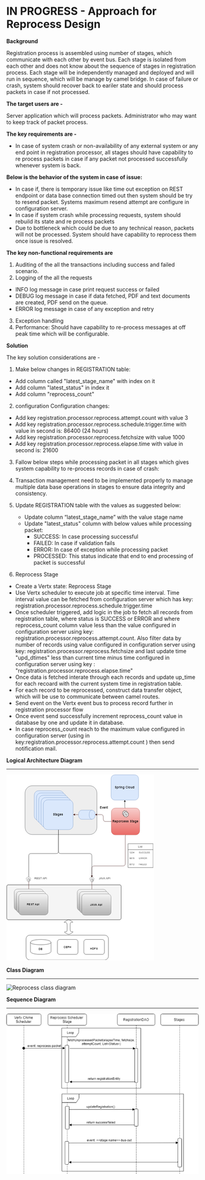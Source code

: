 # IN PROGRESS -  Approach for Reprocess Design 


**Background**

Registration process is assembled using number of stages, which communicate with each other by event bus. Each stage is isolated from each other and does not know about the sequence of stages in registration process. Each stage will be independently managed and deployed and will run in sequence, which will be manage by camel bridge. In case of failure or crash, system should recover back to eariler state and should process packets in case if not processed.

**The target users are -**

Server application which will process packets.
Administrator who may want to keep track of packet process.

**The key requirements are -**
-	In case of system crash or non-availability of any external system or any end point in registration processor, all stages should have capability to re process packets in case if any packet not processed successfully whenever system is back.

**Below is the behavior of the system in case of issue:**
- In case if, there is temporary issue like time out exception on REST endpoint or data base connection timed out then system should be try to resend packet. Systems maximum resend attempt are configure in configuration server.  
- In case if system crash while processing requests, system should rebuild its state and re process packets
- Due to bottleneck which could be due to any technical reason, packets will not be processed. System should have capability to reprocess them once issue is resolved. 

**The key non-functional requirements are**
1.	Auditing of the all the transactions including success and failed scenario.
2.	Logging of the all the requests
- 	INFO log message in case print request success or failed
- 	DEBUG log message in case if data fetched, PDF and text documents are created, PDF send on the queue.
- 	ERROR log message in case of any exception and retry
3.	Exception handling
4.	Performance: Should have capability to re-process messages at off peak time which will be configurable.


**Solution**

The key solution considerations are -
1.	Make below changes in REGISTRATION table:
- 	Add column called "latest_stage_name" with index on it
- 	Add column "latest_status" in  index it
- 	Add column "reprocess_count"

2.	configuration Configuration changes:
- 	Add key registration.processor.reprocess.attempt.count with value 3
- 	Add key registration.processor.reprocess.schedule.trigger.time with value in second is: 86400 (24 hours)
-   Add key registration.processor.reprocess.fetchsize with value 1000
-   Add key registration.processor.reprocess.elapse.time with value in second is: 21600


3.	Fallow below steps while processing packet in all stages which gives system capability to re-process records in case of crash:
4.	Transaction management need to be implemented properly to manage multiple data base operations in stages to ensure data integrity and consistency.

5.	Update REGISTRATION table with the values as suggested below:
    + Update column “latest_stage_name” with the value stage name
    + Update "latest_status" column with below values while processing packet:
      +  SUCCESS: In case processing successful
      +  FAILED: In case if validation fails
      +  ERROR: In case of exception while processing packet
      +  PROCESSED: This status indicate that end to end processing of packet is successful

4. Reprocess Stage 
+	Create a Vertx state: Reprocess Stage
+	Use Vertx scheduler to execute job at specific time interval. Time interval value can be fetched from configuration server which has key: registration.processor.reprocess.schedule.trigger.time 
+	Once scheduler triggered, add logic in the job to fetch all records from registration table, where status is SUCCESS or ERROR and where reprocess_count  column value less than the value configured in configuration server using key: registration.processor.reprocess.attempt.count. Also filter data by number of records using value configured in configuration server using key: registration.processor.reprocess.fetchsize and last update time "upd_dtimes" less than current time minus time configured in configuration server using key : "registration.processor.reprocess.elapse.time"
+   Once data is fetched interate through each records and update up_time for each recoard with the current system time in registration table. 
+	For each record to be reprocessed, construct data transfer object, which will be use to communicate between camel routes.   
+	Send event on the Vertx event bus to process record further in registration processor flow
+	Once event send successfully increment reprocess_count value in database by one and update it in database.
+	In case reprocess_count reach to the maximum value configured in configuration server (using in key:registration.processor.reprocess.attempt.count ) then send notification mail.



**Logical Architecture Diagram**

------------

![Reprocess logical diagram](_images/reproc_logical_arch_diagram.png)


**Class Diagram**

------------



![Reprocess class diagram](_images/reprocess_class_diagram.png)

**Sequence Diagram**

------------



![Reprocess sequence diagram](_images/reprocess_seq_diagram.png)
